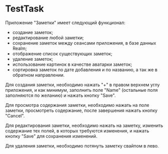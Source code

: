 # TestTask

Приложение "Заметки" имеет следующий функционал:
 - создание заметок;
 - редактирование любой заметки;
 - сохранение заметок между сеансами приложения, в базе данных Realm;
 - отображение список существующих заметок;
 - удаление заметок;
 - использование картинок в качестве аватарки заметок;
 - сортировка заметок по дате добавления и по названию, а так же в обратном направлении.

Для создания заметки, необходимо нажать "+" в правом верхнем углу приложения, и как минимум, заполнить поле "Name" (остальные поля заполняются по желанию) и нажать кнопку "Save".

Для просмотра содержания заметки, необходимо нажать на поле заметки, просмотреть содержание, после завершения нажать кнопку "Cancel".

Для редактирования заметки, необходимо нажать на заметку, изменить содержание тех полей, в которых требуются изменения, и нажать кнопку "Save" для сохранения изменений.

Для удаления заметки, необходимо потянуть заметку свайпом в лево.
